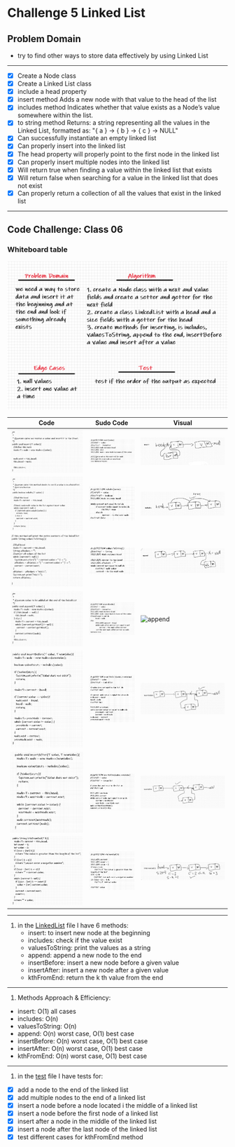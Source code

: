 # Challenge 5 Linked List

## Problem Domain
- try to find other ways to store data effectively by using Linked List
---
- [x] Create a Node class
- [x] Create a Linked List class
- [x] include a head property
- [x] insert method Adds a new node with that value to the head of the list
- [x] includes method Indicates whether that value exists as a Node’s value somewhere within the list.
- [x] to string method Returns: a string representing all the values in the Linked List, formatted as:
      "{ a } -> { b } -> { c } -> NULL"
- [x] Can successfully instantiate an empty linked list
- [x] Can properly insert into the linked list
- [x] The head property will properly point to the first node in the linked list
- [x] Can properly insert multiple nodes into the linked list
- [x] Will return true when finding a value within the linked list that exists
- [x] Will return false when searching for a value in the linked list that does not exist
- [x] Can properly return a collection of all the values that exist in the linked list
---
## Code Challenge: Class 06

### Whiteboard table

![summery](imagesCh6/1.png)

| Code                                   | Sudo Code                                  | Visual                                  |
| -------------------------------------- | ------------------------------------------ | --------------------------------------- |
| ![insert](imagesCh6/code1.png)         | ![insert](imagesCh6/sudoCode1.png)         | ![insert](imagesCh6/VCode1.png)         |
| ![includes](imagesCh6/code2.png)       | ![includes](imagesCh6/sudoCode2.png)       | ![includes](imagesCh6/VCode2.png)       |
| ![valuesToString](imagesCh6/code3.png) | ![valuesToString](imagesCh6/sudoCode3.png) | ![valuesToString](imagesCh6/VCode3.png) |
| ![append](imagesCh6/code4.png)         | ![append](imagesCh6/sudoCode4.png)         | ![append](imagesCh6/VCode4.png)         |
| ![insertBefore](imagesCh6/code5.png)   | ![insertBefore](imagesCh6/sudoCode5.png)   | ![insertBefore](imagesCh6/VCode5.png)   |
| ![insertAfter](imagesCh6/code6.png)    | ![insertAfter](imagesCh6/sudoCode6.png)    | ![insertAfter](imagesCh6/VCode6.png)    |
| ![kthFromEnd](imagesCh6/code7.png)    | ![kthFromEnd](imagesCh6/sudoCode7.png)    | ![kthFromEnd](imagesCh6/VCode7.png)    |
---
1. in the [LinkedList](src/main/java/linkedlist/LinkedList.java) file I have 6 methods:
   - insert: to insert new node at the beginning
   - includes: check if the value exist
   - valuesToString: print the values as a string
   - append: append a new node to the end
   - insertBefore: insert a new node before a given value
   - insertAfter: insert a new node after a given value
   - kthFromEnd: return the k th value from the end
---

1. Methods Approach & Efficiency:
  - insert: O(1) all cases
  - includes: O(n)
  - valuesToString: O(n)
  - append: O(n) worst case, O(1) best case
  - insertBefore: O(n) worst case, O(1) best case
  - insertAfter: O(n) worst case, O(1) best case
  - kthFromEnd: O(n) worst case, O(1) best case
---
1. in the [test](src/test/java/linkedlist/LinkedListTest.java) file I have tests for:

- [x] add a node to the end of the linked list
- [x] add multiple nodes to the end of a linked list
- [x] insert a node before a node located i the middle of a linked list
- [x] insert a node before the first node of a linked list
- [x] insert after a node in the middle of the linked list
- [x] insert a node after the last node of the linked list
- [x] test different cases for kthFromEnd method

